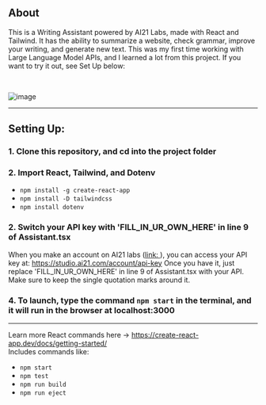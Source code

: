 ## About

This is a Writing Assistant powered by AI21 Labs, made with React and Tailwind. It has the ability to summarize a website, check grammar, improve your writing, and generate new text. This was my first time working with Large Language Model APIs, and I learned a lot from this project. If you want to try it out, see Set Up below:

&nbsp;

![image](https://github.com/Daniel-Lamb/Writing_Assistant_AI/assets/96439440/fa1fb7d2-c3cf-4915-b6df-539d6ade4c7c)

<hr>

## Setting Up:

### 1. Clone this repository, and cd into the project folder

### 2. Import React, Tailwind, and Dotenv

- `npm install -g create-react-app`
- `npm install -D tailwindcss`
- `npm install dotenv`

### 2. Switch your API key with 'FILL_IN_UR_OWN_HERE' in line 9 of Assistant.tsx
When you make an account on AI21 labs ([link: ](https://studio.ai21.com/)), you can access your API key at: https://studio.ai21.com/account/api-key
Once you have it, just replace 'FILL_IN_UR_OWN_HERE' in line 9 of Assistant.tsx with your API.  Make sure to keep the single quotation marks around it.

### 4. To launch, type the command `npm start` in the terminal, and it will run in the browser at localhost:3000

<hr>

Learn more React commands here -> https://create-react-app.dev/docs/getting-started/ <br>
Includes commands like:
- `npm start`
- `npm test`
- `npm run build`
- `npm run eject`

